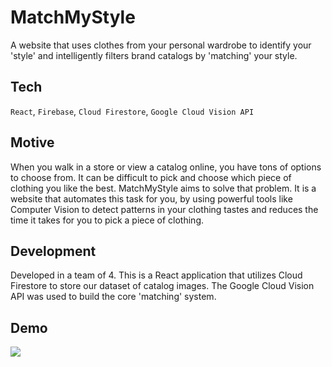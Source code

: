 # MatchMyStyle

A website that uses clothes from your personal wardrobe to identify your 'style' and intelligently filters brand catalogs by 'matching' your style.

## Tech

`React`, `Firebase`, `Cloud Firestore`, `Google Cloud Vision API`

## Motive

When you walk in a store or view a catalog online, you have tons of options to choose from. It can be difficult to pick and choose which piece of clothing you like the best. MatchMyStyle aims to solve that problem. It is a website that automates this task for you, by using powerful tools like Computer Vision to detect patterns in your clothing tastes and reduces the time it takes for you to pick a piece of clothing.

## Development

Developed in a team of 4. This is a React application that utilizes Cloud Firestore to store our dataset of catalog images. The Google Cloud Vision API was used to build the core 'matching' system.

## Demo

![](https://i.imgur.com/MSqmGQN.jpg)

